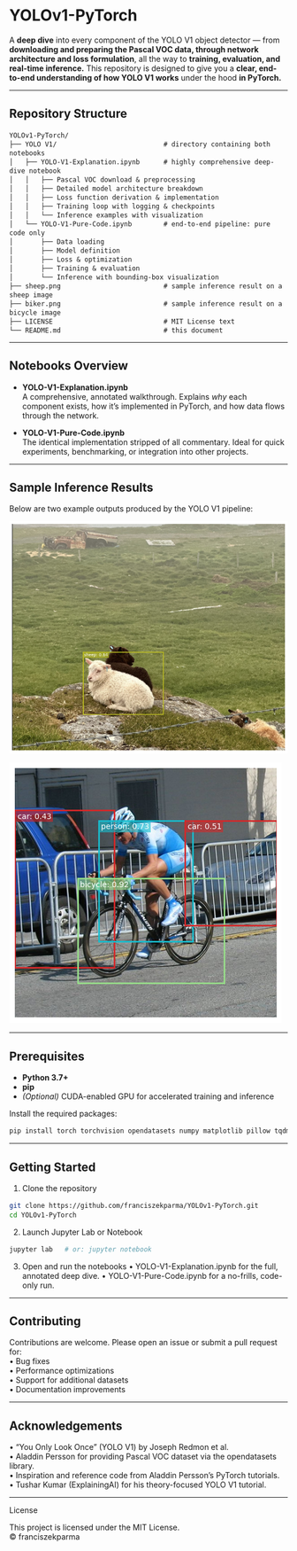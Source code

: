 # YOLOv1-PyTorch

A **deep dive** into every component of the YOLO V1 object detector — from **downloading and preparing the Pascal VOC data, through network architecture and loss formulation**, all the way to **training, evaluation, and real-time inference.** This repository is designed to give you a **clear, end-to-end understanding of how YOLO V1 works** under the hood **in PyTorch.**

---

## Repository Structure

```plaintext
YOLOv1-PyTorch/  
├── YOLO V1/                           # directory containing both notebooks  
│   ├── YOLO-V1-Explanation.ipynb      # highly comprehensive deep-dive notebook  
│   │   ├── Pascal VOC download & preprocessing  
│   │   ├── Detailed model architecture breakdown  
│   │   ├── Loss function derivation & implementation  
│   │   ├── Training loop with logging & checkpoints  
│   │   └── Inference examples with visualization  
│   └── YOLO-V1-Pure-Code.ipynb        # end-to-end pipeline: pure code only  
│       ├── Data loading  
│       ├── Model definition  
│       ├── Loss & optimization  
│       ├── Training & evaluation  
│       └── Inference with bounding-box visualization  
├── sheep.png                          # sample inference result on a sheep image  
├── biker.png                          # sample inference result on a bicycle image
├── LICENSE                            # MIT License text  
└── README.md                          # this document    
```
---

## Notebooks Overview

- **YOLO-V1-Explanation.ipynb**  
  A comprehensive, annotated walkthrough. Explains *why* each component exists, how it’s implemented in PyTorch, and how data flows through the network.

- **YOLO-V1-Pure-Code.ipynb**  
  The identical implementation stripped of all commentary. Ideal for quick experiments, benchmarking, or integration into other projects.

---

## Sample Inference Results

Below are two example outputs produced by the YOLO V1 pipeline:

![Sheep detection result](https://github.com/franciszekparma/YOLOv1-PyTorch/blob/57fb191d9d4beee2dbec3a4bef721fbcf873ea2c/sheep.png)

![Bicycle detection result](https://github.com/franciszekparma/YOLOv1-PyTorch/blob/57fb191d9d4beee2dbec3a4bef721fbcf873ea2c/biker.png)

---

## Prerequisites

- **Python 3.7+**  
- **pip**  
- *(Optional)* CUDA-enabled GPU for accelerated training and inference

Install the required packages:

```bash
pip install torch torchvision opendatasets numpy matplotlib pillow tqdm
```

---

## Getting Started
1.	Clone the repository
```bash
git clone https://github.com/franciszekparma/YOLOv1-PyTorch.git
cd YOLOv1-PyTorch
```

2.	Launch Jupyter Lab or Notebook
```bash
jupyter lab   # or: jupyter notebook
```

3.	Open and run the notebooks
•	YOLO-V1-Explanation.ipynb for the full, annotated deep dive.
•	YOLO-V1-Pure-Code.ipynb for a no-frills, code-only run.


---

## Contributing

Contributions are welcome. Please open an issue or submit a pull request for:  
•	Bug fixes  
•	Performance optimizations  
•	Support for additional datasets  
•	Documentation improvements  

---

## Acknowledgements
•	“You Only Look Once” (YOLO V1) by Joseph Redmon et al.  
•	Aladdin Persson for providing Pascal VOC dataset via the opendatasets library.  
•	Inspiration and reference code from Aladdin Persson’s PyTorch tutorials.  
•	Tushar Kumar (ExplainingAI) for his theory-focused YOLO V1 tutorial.  

---

License

This project is licensed under the MIT License.  
© franciszekparma

